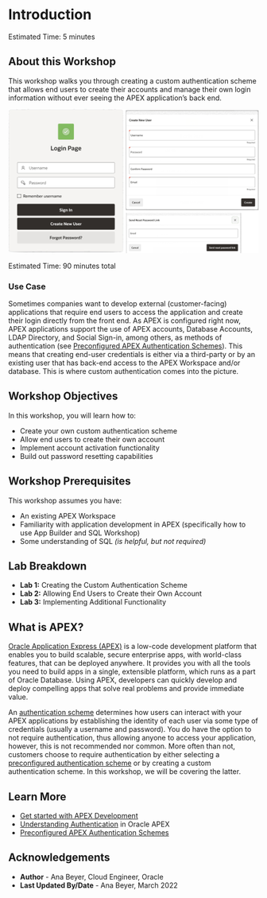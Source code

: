 # Introduction

Estimated Time: 5 minutes

## About this Workshop

This workshop walks you through creating a custom authentication scheme that allows end users to create their accounts and manage their own login information without ever seeing the APEX application’s back end.

![Preview of what final application should look like](images/workshop-cover-image.png)

Estimated Time: 90 minutes total

### Use Case
Sometimes companies want to develop external (customer-facing) applications that require end users to access the application and create their login directly from the front end. As APEX is configured right now, APEX applications support the use of APEX accounts, Database Accounts, LDAP Directory, and Social Sign-in, among others, as methods of authentication (see [Preconfigured APEX Authentication Schemes](https://docs.oracle.com/en/database/oracle/application-express/21.2/htmdb/preconfigured-authentication-schemes.html#GUID-CD382D4A-AC00-4185-B37F-9A5BC9417A7B)). This means that creating end-user credentials is either via a third-party or by an existing user that has back-end access to the APEX Workspace and/or database. This is where custom authentication comes into the picture.

## Workshop Objectives
In this workshop, you will learn how to:
* Create your own custom authentication scheme
* Allow end users to create their own account
* Implement account activation functionality
* Build out password resetting capabilities

## Workshop Prerequisites
This workshop assumes you have:
* An existing APEX Workspace
* Familiarity with application development in APEX (specifically how to use App Builder and SQL Workshop)
* Some understanding of SQL *(is helpful, but not required)*

## Lab Breakdown
* **Lab 1:** Creating the Custom Authentication Scheme
* **Lab 2:** Allowing End Users to Create their Own Account
* **Lab 3:** Implementing Additional Functionality

## What is APEX?
[Oracle Application Express (APEX)](https://apex.oracle.com/en/) is a low-code development platform that enables you to build scalable, secure enterprise apps, with world-class features, that can be deployed anywhere. It provides you with all the tools you need to build apps in a single, extensible platform, which runs as a part of Oracle Database. Using APEX, developers can quickly develop and deploy compelling apps that solve real problems and provide immediate value.

An [authentication scheme](https://docs.oracle.com/en/database/oracle/application-express/21.2/htmdb/understanding-authentication.html#GUID-144A774D-2B05-4BE5-9550-6951EE0B536B) determines how users can interact with your APEX applications by establishing the identity of each user via some type of credentials (usually a username and password). You do have the option to not require authentication, thus allowing anyone to access your application, however, this is not recommended nor common. More often than not, customers choose to require authentication by either selecting a [preconfigured authentication scheme](https://docs.oracle.com/en/database/oracle/application-express/21.2/htmdb/preconfigured-authentication-schemes.html#GUID-CD382D4A-AC00-4185-B37F-9A5BC9417A7B) or by creating a custom authentication scheme. In this workshop, we will be covering the latter.

## Learn More
* [Get started with APEX Development](https://apex.oracle.com/en/learn/getting-started/)
* [Understanding Authentication](https://docs.oracle.com/en/database/oracle/application-express/21.2/htmdb/understanding-authentication.html#GUID-144A774D-2B05-4BE5-9550-6951EE0B536B) in Oracle APEX
* [Preconfigured APEX Authentication Schemes](https://docs.oracle.com/en/database/oracle/application-express/21.2/htmdb/preconfigured-authentication-schemes.html#GUID-CD382D4A-AC00-4185-B37F-9A5BC9417A7B)

## Acknowledgements
* **Author** - Ana Beyer, Cloud Engineer, Oracle
* **Last Updated By/Date** - Ana Beyer, March 2022
